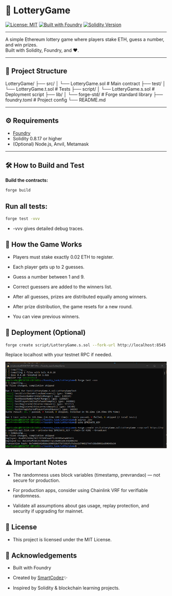 # 🎲 LotteryGame

[![License: MIT](https://img.shields.io/badge/License-MIT-blue.svg)](LICENSE)
[![Built with Foundry](https://img.shields.io/badge/Built%20with-Foundry-red.svg)](https://getfoundry.sh/)
[![Solidity Version](https://img.shields.io/badge/Solidity-0.8.17+-blue.svg)](https://soliditylang.org/)

---

A simple Ethereum lottery game where players stake ETH, guess a number, and win prizes.  
Built with Solidity, Foundry, and ❤️.

---

## 📂 Project Structure

LotteryGame/ ├── src/ │ └── LotteryGame.sol # Main contract ├── test/ │ └── LotteryGame.t.sol # Tests ├── script/ │ └── LotteryGame.s.sol # Deployment script ├── lib/ │ └── forge-std/ # Forge standard library ├── foundry.toml # Project config └── README.md


---

## ⚙️ Requirements

- [Foundry](https://book.getfoundry.sh/)
- Solidity 0.8.17 or higher
- (Optional) Node.js, Anvil, Metamask

---

## 🛠 How to Build and Test

**Build the contracts:**
```bash
forge build
```

## Run all tests:
```bash
forge test -vvv
```
* -vvv gives detailed debug traces.

## 🧩 How the Game Works

* Players must stake exactly 0.02 ETH to register.

* Each player gets up to 2 guesses.

* Guess a number between 1 and 9.

* Correct guessers are added to the winners list.

* After all guesses, prizes are distributed equally among winners.

* After prize distribution, the game resets for a new round.

* You can view previous winners.


## 🚀 Deployment (Optional)
```bash
forge create script/LotteryGame.s.sol --fork-url http://localhost:8545 --broadcast
```
Replace localhost with your testnet RPC if needed.

![Lottery Game Logo](pics/image.png)




## ⚠️ Important Notes

* The randomness uses block variables (timestamp, prevrandao) — not secure for production.

* For production apps, consider using Chainlink VRF for verifiable randomness.

* Validate all assumptions about gas usage, replay protection, and security if upgrading for mainnet.


## 📜 License
* This project is licensed under the MIT License.

## 🙌 Acknowledgements

* Built with Foundry

* Created by [SmartCodez](https://github.com/Natzsmart)✨

* Inspired by Solidity & blockchain learning projects.

